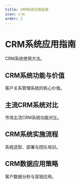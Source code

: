 ```yaml
---
title: CRM系统应用指南
icon: crm
order: 2
---
```


# CRM系统应用指南

CRM系统使用方法。

## CRM系统功能与价值

客户关系管理系统的核心价值。

## 主流CRM系统对比

市场主流CRM系统功能对比。

## CRM系统实施流程

系统选型、部署与团队培训。

## CRM数据应用策略

客户数据分析与营销应用。

